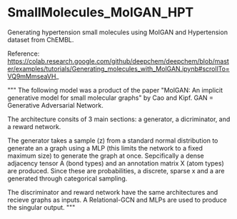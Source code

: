 # SmallMolecules_MoIGAN_HPT
Generating hypertension small molecules using MoIGAN and Hypertension dataset from ChEMBL.

Reference: https://colab.research.google.com/github/deepchem/deepchem/blob/master/examples/tutorials/Generating_molecules_with_MolGAN.ipynb#scrollTo=VQ9mMmseaVH_

"""
The following model was a product of the paper "MolGAN: An implicit generative model for small molecular graphs" by Cao and Kipf.
GAN = Generative Adversarial Network.

The architecture consits of 3 main sections: a generator, a dicriminator, and a reward network.

The generator takes a sample (z) from a standard normal distribution to generate an a graph using a MLP (this limits the network to a fixed maximum size) to generate the graph at once. Sepcifically a dense adjacency tensor A (bond types) and an annotation matrix X (atom types) are produced. Since these are probabilities, a discrete, sparse x and a are generated through categorical sampling.

The discriminator and reward network have the same architectures and recieve graphs as inputs. A Relational-GCN and MLPs are used to produce the singular output.
"""
